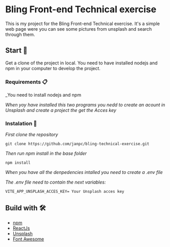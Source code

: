 # Bling Front-end Technical exercise

This is my project for the Bling Front-end Technical exercise. It's a simple web page were you can see some pictures from unsplash and search through them.


## Start 🚀

Get a clone of the project in local. You need to have installed nodejs and npm
in your computer to develop the project.

### Requirements 📋

_You need to install nodejs and npm


_When yoy have installed this two programs you nedd to create an acount in Unsplash and create a project the get the Acces key_


### Instalation 🔧

_First clone the repository_

```
git clone https://github.com/janpc/bling-technical-exercise.git
```

_Then run npm install in the base folder_

```
npm install
```

_When you have all the denpedencies intalled you need to create a .env file_

_The  .env file need to contain the next variables:_

```
VITE_APP_UNSPLASH_ACCES_KEY= Your Unsplash acces key
```


## Build with 🛠️

- [npm](https://www.npmjs.com/)
- [ReactJs](https://es.reactjs.org/)
- [Unsplash](https://unsplash.com/)
- [Font Awesome](https://fontawesome.com/)
